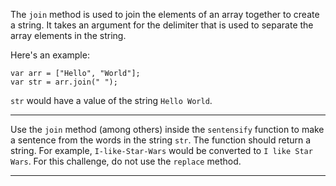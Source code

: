 <div class="challenge-instructions functional-programming"><div><section id="description">
<p>The <code>join</code> method is used to join the elements of an array together to create a string. It takes an argument for the delimiter that is used to separate the array elements in the string.</p>
<p>Here's an example:</p>
<pre class="language-js"><code class="language-js"><span class="token keyword">var</span> arr <span class="token operator">=</span> <span class="token punctuation">[</span><span class="token string">"Hello"</span><span class="token punctuation">,</span> <span class="token string">"World"</span><span class="token punctuation">]</span><span class="token punctuation">;</span>
<span class="token keyword">var</span> str <span class="token operator">=</span> arr<span class="token punctuation">.</span><span class="token function">join</span><span class="token punctuation">(</span><span class="token string">" "</span><span class="token punctuation">)</span><span class="token punctuation">;</span>
</code></pre>
<p><code>str</code> would have a value of the string <code>Hello World</code>.</p>
</section></div><hr/><div><section id="instructions">
<p>Use the <code>join</code> method (among others) inside the <code>sentensify</code> function to make a sentence from the words in the string <code>str</code>. The function should return a string. For example, <code>I-like-Star-Wars</code> would be converted to <code>I like Star Wars</code>. For this challenge, do not use the <code>replace</code> method.</p>
</section></div><hr/></div>
